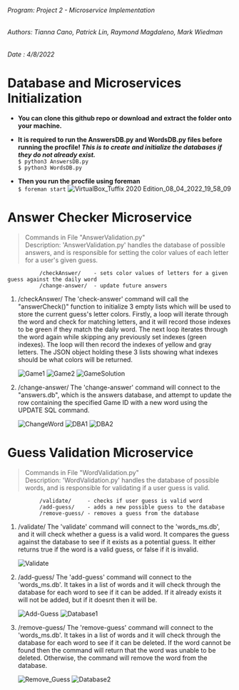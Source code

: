 ###### Program: Project 2 - Microservice Implementation
###### Authors: Tianna Cano, Patrick Lin, Raymond Magdaleno, Mark Wiedman
###### Date   : 4/8/2022

# Database and Microservices Initialization
- **You can clone this github repo or download and extract the folder onto your machine.**

- **It is required to run the AnswersDB.py and WordsDB.py files before running the procfile! _This is to create and initialize the databases if they do not already exist._**
<br> `$ python3 AnswersDB.py`
<br> `$ python3 WordsDB.py`

- **Then you run the procfile using foreman**
<br> `$ foreman start`
![VirtualBox_Tuffix 2020 Edition_08_04_2022_19_58_09](https://user-images.githubusercontent.com/39601543/162554364-03d65d09-02ec-4de7-83a5-5adcbb0efc2d.png)

# Answer Checker Microservice
> Commands in File "AnswerValidation.py"<br>
> Description: 'AnswerValidation.py' handles the database of possible answers, and is responsible for
              setting the color values of each letter for a user's given guess.
              
              /checkAnswer/    - sets color values of letters for a given guess against the daily word
              /change-answer/  - update future answers

1. /checkAnswer/
      The 'check-answer' command will call the "answerCheck()" function to initialize 3 empty
   lists which will be used to store the current guess's letter colors.  Firstly, a loop
   will iterate through the word and check for matching letters, and it will record those indexes to
   be green if they match the daily word.  The next loop iterates through the word again while skipping
   any previously set indexes (green indexes).  The loop will then record the indexes of yellow and gray
   letters.  The JSON object holding these 3 lists showing what indexes should be what colors will be returned.
   
   ![Game1](https://user-images.githubusercontent.com/39601543/162555378-559a8df8-fec9-4eea-b641-0cad3bc822e6.png)
   ![Game2](https://user-images.githubusercontent.com/39601543/162555394-7ddcbe9c-501a-41c0-a9db-c8b0362bf823.png)
   ![GameSolution](https://user-images.githubusercontent.com/39601543/162555413-3daf41c0-a23e-47c6-b8f6-09cecc682c79.png)
   
2. /change-answer/
      The 'change-answer' command will connect to the "answers.db", which is the answers database, 
   and attempt to update the row containing the specified Game ID with a new word using the UPDATE SQL command.
   
   ![ChangeWord](https://user-images.githubusercontent.com/39601543/162555424-1e28ee79-c2f7-4078-ab45-7944017b405d.png)
   ![DBA1](https://user-images.githubusercontent.com/39601543/162555430-b365e090-fc0e-4203-afa7-cfb57e4ba6cf.png)
   ![DBA2](https://user-images.githubusercontent.com/39601543/162555440-afd352f3-9813-4f5e-be86-8d4de8b09d40.png)

# Guess Validation Microservice
> Commands in File "WordValidation.py" <br>
> Description: 'WordValidation.py' handles the database of possible words, and is responsible for
              validating if a user guess is valid.

              /validate/     - checks if user guess is valid word
              /add-guess/    - adds a new possible guess to the database
              /remove-guess/ - removes a guess from the database

1. /validate/
      The 'validate' command will connect to the 'words_ms.db', and it will check whether a guess is a
    valid word.  It compares the guess against the database to see if it exists as a potential guess. It either returns true if the word is a valid guess, or false if it is invalid.
    
    ![Validate](https://user-images.githubusercontent.com/39601543/162555446-a85782bd-295c-4ec5-9f52-d6e8f65c33f8.png)
    
2. /add-guess/
      The 'add-guess' command will connect to the 'words_ms.db'. It takes in a list of words and it will check through the database
    for each word to see if it can be added.  If it already exists it will not be added, but if it doesnt
    then it will be.
    
    ![Add-Guess](https://user-images.githubusercontent.com/39601543/162555453-3084ad0f-e01d-4a4f-9a51-950a874501d1.png)
    ![Database1](https://user-images.githubusercontent.com/39601543/162555464-51d1fdf7-7b4c-4df8-ad75-c2254745a089.png)

3. /remove-guess/
      The 'remove-guess' command will connect to the 'words_ms.db'. It takes in a list of words and it will check through the database
    for each word to see if it can be deleted.  If the word cannot be found then the command will return
    that the word was unable to be deleted.  Otherwise, the command will remove the word from the database.

    ![Remove_Guess](https://user-images.githubusercontent.com/39601543/162555473-22d69a97-aca0-4de3-83a5-522a66c5194d.png)
    ![Database2](https://user-images.githubusercontent.com/39601543/162555483-dda06801-d110-4e2e-a125-af797f46cd33.png)
